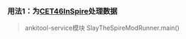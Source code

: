 ### 用法1：为[CET46InSpire](https://github.com/sleepyHolo/SpireMod_CET46InSpire)处理数据

> ankitool-service模块
> SlayTheSpireModRunner.main()